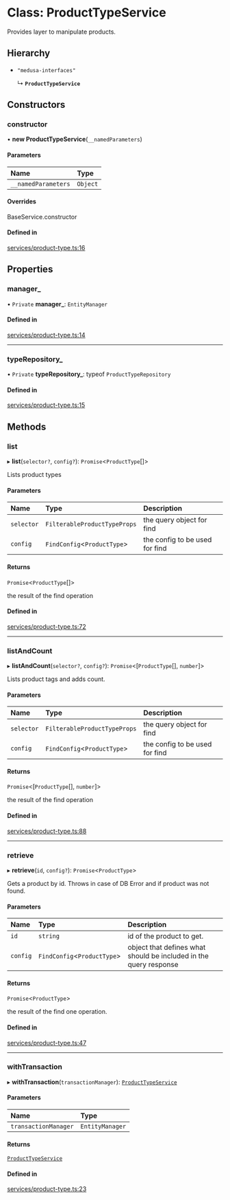 # Class: ProductTypeService

Provides layer to manipulate products.

## Hierarchy

- `"medusa-interfaces"`

  ↳ **`ProductTypeService`**

## Constructors

### constructor

• **new ProductTypeService**(`__namedParameters`)

#### Parameters

| Name                | Type     |
| :------------------ | :------- |
| `__namedParameters` | `Object` |

#### Overrides

BaseService.constructor

#### Defined in

[services/product-type.ts:16](https://github.com/medusajs/medusa/blob/2d3e404f/packages/medusa/src/services/product-type.ts#L16)

## Properties

### manager\_

• `Private` **manager\_**: `EntityManager`

#### Defined in

[services/product-type.ts:14](https://github.com/medusajs/medusa/blob/2d3e404f/packages/medusa/src/services/product-type.ts#L14)

---

### typeRepository\_

• `Private` **typeRepository\_**: typeof `ProductTypeRepository`

#### Defined in

[services/product-type.ts:15](https://github.com/medusajs/medusa/blob/2d3e404f/packages/medusa/src/services/product-type.ts#L15)

## Methods

### list

▸ **list**(`selector?`, `config?`): `Promise`<`ProductType`[]\>

Lists product types

#### Parameters

| Name       | Type                         | Description                    |
| :--------- | :--------------------------- | :----------------------------- |
| `selector` | `FilterableProductTypeProps` | the query object for find      |
| `config`   | `FindConfig`<`ProductType`\> | the config to be used for find |

#### Returns

`Promise`<`ProductType`[]\>

the result of the find operation

#### Defined in

[services/product-type.ts:72](https://github.com/medusajs/medusa/blob/2d3e404f/packages/medusa/src/services/product-type.ts#L72)

---

### listAndCount

▸ **listAndCount**(`selector?`, `config?`): `Promise`<[`ProductType`[], `number`]\>

Lists product tags and adds count.

#### Parameters

| Name       | Type                         | Description                    |
| :--------- | :--------------------------- | :----------------------------- |
| `selector` | `FilterableProductTypeProps` | the query object for find      |
| `config`   | `FindConfig`<`ProductType`\> | the config to be used for find |

#### Returns

`Promise`<[`ProductType`[], `number`]\>

the result of the find operation

#### Defined in

[services/product-type.ts:88](https://github.com/medusajs/medusa/blob/2d3e404f/packages/medusa/src/services/product-type.ts#L88)

---

### retrieve

▸ **retrieve**(`id`, `config?`): `Promise`<`ProductType`\>

Gets a product by id.
Throws in case of DB Error and if product was not found.

#### Parameters

| Name     | Type                         | Description                                                       |
| :------- | :--------------------------- | :---------------------------------------------------------------- |
| `id`     | `string`                     | id of the product to get.                                         |
| `config` | `FindConfig`<`ProductType`\> | object that defines what should be included in the query response |

#### Returns

`Promise`<`ProductType`\>

the result of the find one operation.

#### Defined in

[services/product-type.ts:47](https://github.com/medusajs/medusa/blob/2d3e404f/packages/medusa/src/services/product-type.ts#L47)

---

### withTransaction

▸ **withTransaction**(`transactionManager`): [`ProductTypeService`](ProductTypeService.md)

#### Parameters

| Name                 | Type            |
| :------------------- | :-------------- |
| `transactionManager` | `EntityManager` |

#### Returns

[`ProductTypeService`](ProductTypeService.md)

#### Defined in

[services/product-type.ts:23](https://github.com/medusajs/medusa/blob/2d3e404f/packages/medusa/src/services/product-type.ts#L23)

